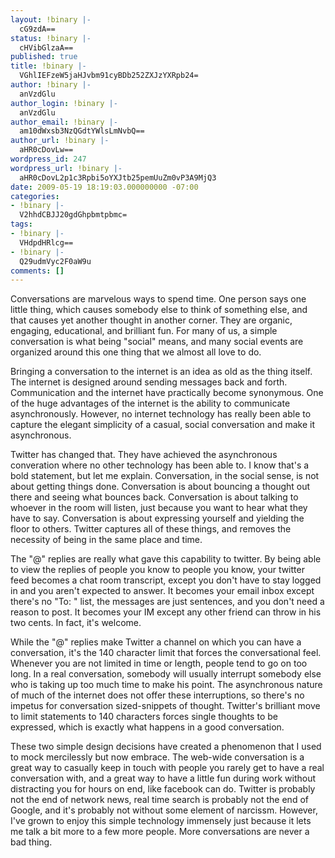 ```yaml
---
layout: !binary |-
  cG9zdA==
status: !binary |-
  cHVibGlzaA==
published: true
title: !binary |-
  VGhlIEFzeW5jaHJvbm91cyBDb252ZXJzYXRpb24=
author: !binary |-
  anVzdGlu
author_login: !binary |-
  anVzdGlu
author_email: !binary |-
  am10dWxsb3NzQGdtYWlsLmNvbQ==
author_url: !binary |-
  aHR0cDovLw==
wordpress_id: 247
wordpress_url: !binary |-
  aHR0cDovL2p1c3Rpbi5oYXJtb25pemUuZm0vP3A9MjQ3
date: 2009-05-19 18:19:03.000000000 -07:00
categories:
- !binary |-
  V2hhdCBJJ20gdGhpbmtpbmc=
tags:
- !binary |-
  VHdpdHRlcg==
- !binary |-
  Q29udmVyc2F0aW9u
comments: []
---
```

Conversations are marvelous ways to spend time. One person says one little thing, which causes somebody else to think of something else, and that causes yet another thought in another corner. They are organic, engaging, educational, and brilliant fun. For many of us, a simple conversation is what being "social" means, and many social events are organized around this one thing that we almost all love to do.

Bringing a conversation to the internet is an idea as old as the thing itself. The internet is designed around sending messages back and forth. Communication and the internet have practically become synonymous. One of the huge advantages of the internet is the ability to communicate asynchronously. However, no internet technology has really been able to capture the elegant simplicity of a casual, social conversation and make it asynchronous.

Twitter has changed that. They have achieved the asynchronous converation where no other technology has been able to. I know that's a bold statement, but let me explain. Conversation, in the social sense, is not about getting things done. Conversation is about bouncing a thought out there and seeing what bounces back. Conversation is about talking to whoever in the room will listen, just because you want to hear what they have to say. Conversation is about expressing yourself and yielding the floor to others. Twitter captures all of these things, and removes the necessity of being in the same place and time.

The "@" replies are really what gave this capability to twitter. By being able to view the replies of people you know to people you know, your twitter feed becomes a chat room transcript, except you don't have to stay logged in and you aren't expected to answer. It becomes your email inbox except there's no "To: " list, the messages are just sentences, and you don't need a reason to post. It becomes your IM except any other friend can throw in his two cents. In fact, it's welcome.

While the "@" replies make Twitter a channel on which you can have a conversation, it's the 140 character limit that forces the conversational feel. Whenever you are not limited in time or length, people tend to go on too long. In a real conversation, somebody will usually interrupt somebody else who is taking up too much time to make his point. The asynchronous nature of much of the internet does not offer these interruptions, so there's no impetus for conversation sized-snippets of thought. Twitter's brilliant move to limit statements to 140 characters forces single thoughts to be expressed, which is exactly what happens in a good conversation.

These two simple design decisions have created a phenomenon that I used to mock mercilessly but now embrace. The web-wide conversation is a great way to casually keep in touch with people you rarely get to have a real conversation with, and a great way to have a little fun during work without distracting you for hours on end, like facebook can do. Twitter is probably not the end of network news, real time search is probably not the end of Google, and it's probably not without some element of narcissm. However, I've grown to enjoy this simple technology immensely just because it lets me talk a bit more to a few more people. More conversations are never a bad thing.
